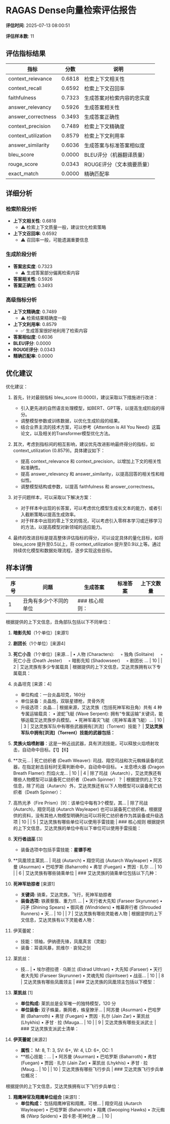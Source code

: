 # RAGAS Dense向量检索评估报告

**评估时间**: 2025-07-13 08:00:51

**评估样本数**: 11

## 评估指标结果

| 指标 | 分数 | 说明 |
|------|------|------|
| context_relevance | 0.6818 | 检索上下文相关性 |
| context_recall | 0.6592 | 检索上下文召回率 |
| faithfulness | 0.7323 | 生成答案对检索内容的忠实度 |
| answer_relevancy | 0.5926 | 生成答案相关性 |
| answer_correctness | 0.3493 | 生成答案正确性 |
| context_precision | 0.7489 | 检索上下文精确度 |
| context_utilization | 0.8579 | 检索上下文利用率 |
| answer_similarity | 0.6036 | 生成答案与标准答案相似度 |
| bleu_score | 0.0000 | BLEU评分（机器翻译质量） |
| rouge_score | 0.0343 | ROUGE评分（文本摘要质量） |
| exact_match | 0.0000 | 精确匹配率 |

## 详细分析

### 检索阶段分析

- **上下文相关性**: 0.6818
  - ⚠️ 检索上下文质量一般，建议优化检索策略
- **上下文召回率**: 0.6592
  - ⚠️ 召回率一般，可能遗漏重要信息

### 生成阶段分析

- **答案忠实度**: 0.7323
  - ⚠️ 生成答案部分偏离检索内容
- **答案相关性**: 0.5926
- **答案正确性**: 0.3493

### 高级指标分析

- **上下文精确度**: 0.7489
  - ⚠️ 检索结果精确度一般
- **上下文利用率**: 0.8579
  - ✅ 生成答案很好地利用了检索内容
- **答案相似度**: 0.6036
- **BLEU评分**: 0.0000
- **ROUGE评分**: 0.0343
- **精确匹配率**: 0.0000

## 优化建议

优化建议：

1. 首先，针对最弱指标 bleu_score (0.0000)，建议采取以下措施进行改进：
   - 引入更先进的自然语言处理模型，如BERT、GPT等，以提高生成阶段的得分。
   - 调整模型参数或训练数据，以优化生成阶段的结果。
   - 结合业界主流的技术方案，可以参考《Attention is All You Need》这篇论文，以及相关的Transformer模型优化方法。

2. 其次，考虑到指标间的相互影响，建议优先改进影响最终得分的指标，如 context_utilization (0.8579)。具体建议如下：
   - 提高 context_relevance 和 context_precision，以增加上下文的相关性和准确性。
   - 提高 answer_relevancy 和 answer_similarity，以提高回答的相关性和相似性。
   - 调整模型结构或参数，以提高 faithfulness 和 answer_correctness。

3. 对于问题样本，可以采取以下解决方案：
   - 对于样本中出现的长答案，可以考虑优化模型生成长文本的能力，或者引入截断策略以提高生成效率。
   - 对于样本中出现的零上下文的情况，可以考虑引入零样本学习或迁移学习的方法，以提高模型对新领域的适应能力。

4. 最终的改进目标是提高整体评估指标的得分，可以设定具体的量化目标，如将 bleu_score 提升至0.5以上，将 context_utilization 提升至0.9以上等。通过持续优化模型和数据处理流程，逐步实现这些目标。

## 样本详情

| 序号 | 问题 | 生成答案 | 标准答案 | 上下文数量 |
|------|------|----------|----------|------------|
| 1 | 丑角有多少个不同的单位 | ### 核心规则：
根据提供的上下文信息，丑角部队包括以下不同单位：
1. **暗影先知**（1个单位）[来源1]
2. **剧团长**（1个单位）[来源4]
3. **死亡小丑**（1个单位）[来源... | • 人物 (Characters):
    ◦ 独角 (Solitaire)
    ◦ 死亡小丑 (Death Jester)
    ◦ 暗影先知 (Shadowseer)
    ◦ 剧团长 ... | 10 |
| 2 | 艾达灵族有多少专属载具 | 根据提供的上下文信息，艾达灵族拥有以下专属载具：

1. 炎晶坦克 [来源：4]
   - 单位构成：一台炎晶坦克，160分
   - 单位装备：炎晶炮，双联星镖枪，灵骨外壳
   - 升级选项：炎晶... | 根据来源，艾达灵族（包括死神军和丑角）共有 4 种专属运输载具：
• 波蛇飞艇 (Wave Serpent): 拥有“专属运输”关键词，能够运载艾达灵族步兵模型。
• 死神军毒灾飞艇（死神军毒液飞艇）... | 10 |
| 3 | 艾达灵族军队中有哪些武器拥有[洪流]（Torrent）技能？ | **艾达灵族军队中拥有[洪流]（Torrent）技能的武器包括：**

1. **灵族火焰喷射器**：这是一种近战武器，具有洪流技能，可以释放火焰喷射攻击，自动命中目标。【1】【6】

2. **次元... |  死亡纺织者 (Death Weaver): 司战、翔空司战和次元蜘蛛装备的武器，在指定射击目标时无需判断命中，自动命中目标。
• 龙息喷火器 (Dragon Breath Flamer): 烈焰火龙... | 10 |
| 4 | 除了司战（Autarch），艾达灵族还有哪些人物模型可以装备死亡纺织者（Death Spinner）？ | 根据提供的上下文信息，除了司战（Autarch）外，艾达灵族还有以下人物模型可以装备死亡纺织者（Death Spinner）：

1. 高热光矛（Fire Prism）[9]：该单位中每有3个模型，其... | 除了司战 (Autarch)，翔空司战 (Autarch Wayleaper) 也可以装备死亡纺织者。根据提供的资料，没有其他人物模型明确列出可以将死亡纺织者作为其装备或升级选项 | 10 |
| 5 | 艾达灵族有哪些单位可以使用手雷技能 | ### 核心规则
根据提供的上下文信息，艾达灵族的单位中有以下单位可以使用手雷技能：

1. **天行者战巫** [3]
    - 装备选项中包括手雷技能：**星镖手枪**

2. **凤凰领主莱凯... |  司战 (Autarch)
• 翔空司战 (Autarch Wayleaper)
• 阿苏曼 (Asurman)
• 巴哈罗斯 (Baharroth)
• 弗甘 (Fuegan)
• 贾因 · 扎尔 ... | 10 |
| 6 | 艾达灵族有哪些骑乘单位 | ### 艾达灵族的骑乘单位包括以下几种：

1. **死神军劫掠者** [来源1]
   - **关键词:** 骑乘，艾达灵族，飞行，死神军劫掠者
   - **装备选项:** 铁蒺藜簇、重力爪
  ... | • 天行者大先知 (Farseer Skyrunner)
• 闪矛 (Shining Spears)
• 御风者 (Windriders)
• 帷幕奔行者 (Shrouded Runners)
• 天... | 10 |
| 7 | 艾达灵族有哪些灵能者人物 | 根据提供的上下文信息，艾达灵族有以下灵能者人物：

1. 伊芙蕾妮：
   - 技能：领袖，伊纳德先锋，凤凰真言（灵能）
   - 装备：耳语风暴，凯维尔 · 哀恸之剑

2. 莱凯丝：
   - 技... | • 埃尔德拉德 · 乌斯兰 (Eldrad Ulthran)
• 大先知 (Farseer)
• 天行者大先知 (Farseer Skyrunner)
• 灵魂先知 (Spiritseer)
• 战巫... | 10 |
| 8 | 艾达灵族有哪些凤凰领主 | ### 艾达灵族的凤凰领主包括以下模型：

1. **莱凯丝** [1]
   - **单位构成:** 莱凯丝是全军唯一的独特模型，120 分
   - **单位装备:** 双子蛛巢，撕网者，蛛皇獠牙... |  阿苏曼 (Asurman)
• 巴哈罗斯 (Baharroth)
• 弗甘 (Fuegan)
• 贾因 · 扎尔 (Jain Zar)
• 莱凯丝 (Lhykhis)
• 矛甘 · 拉 (Mauga... | 10 |
| 9 | 艾达灵族有哪些支派武士 | ### 艾达灵族支派武士清单：

1. **伊芙蕾妮** [来源2]
   - **属性：** M: 8, T: 3, SV: 6+, W: 4, LD: 6+, OC: 1
   - **核心技能：... | • 阿苏曼 (Asurman)
• 巴哈罗斯 (Baharroth)
• 弗甘 (Fuegan)
• 贾因 · 扎尔 (Jain Zar)
• 莱凯丝 (Lhykhis)
• 矛甘 · 拉 (Maug... | 10 |
| 10 | 艾达灵族有哪些飞行步兵 | ### 艾达灵族飞行步兵单位概况：

根据提供的上下文信息，艾达灵族拥有以下飞行步兵单位：

1. **翔鹰神官及翔鹰单位组合** [来源1]：
   - **单位构成：** 包括翔鹰神官和翔鹰，可根... |  翔空司战 (Autarch Wayleaper)
• 巴哈罗斯 (Baharroth)
• 翔鹰 (Swooping Hawks)
• 次元蜘蛛 (Warp Spiders)
• 因卡恩-死神化身 ... | 10 |
